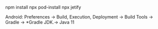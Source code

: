 npm install
npx pod-install
npx jetify

Android: Preferences → Build, Execution, Deployment → Build Tools → Gradle → *Gradle JDK.-> Java 11

